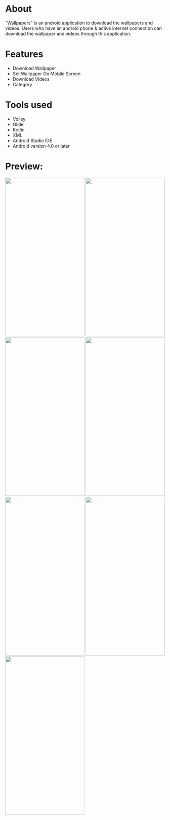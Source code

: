 # About
“Wallpapers” is an android application to download the wallpapers and videos. Users who have an android phone & active internet connection can download the wallpaper and videos through this application.

# Features
- Download Wallpaper
- Set Wallpaper On Mobile Screen 
- Download Videos
- Category

# Tools used
- Volley
- Glide
- Kotlin
- XML
- Android Studio IDE
- Android version 4.0 or later
   
# Preview:
<img src="https://user-images.githubusercontent.com/76728433/125673700-166cbac1-6b75-4ecf-9108-cf7e03af15b4.jpg" width="250px" height="500px"> <img src="https://user-images.githubusercontent.com/76728433/125673715-aa3cad4f-c6db-4ca8-a021-4a7a77168109.jpg" width="250px" height="500px"> <img src="https://user-images.githubusercontent.com/76728433/125673720-58f2fcc9-bdf5-45b8-9bbe-f23801ca377a.jpg" width="250px" height="500px"> <img src="https://user-images.githubusercontent.com/76728433/125673792-7dfc3639-e719-4262-a0a7-1ad786f30e27.jpg" width="250px" height="500px"> <img src="https://user-images.githubusercontent.com/76728433/125673737-19b2772a-fdd6-4a4f-8f00-0d146eedcde3.jpg" width="250px" height="500px"> <img src="https://user-images.githubusercontent.com/76728433/125673751-52cad1cc-a71e-455d-8308-dae11c73c987.jpg" width="250px" height="500px"> <img src="https://user-images.githubusercontent.com/76728433/125673770-18d5b277-5a12-494b-acec-30fa1e4ce5e8.jpg" width="250px" height="500px">


